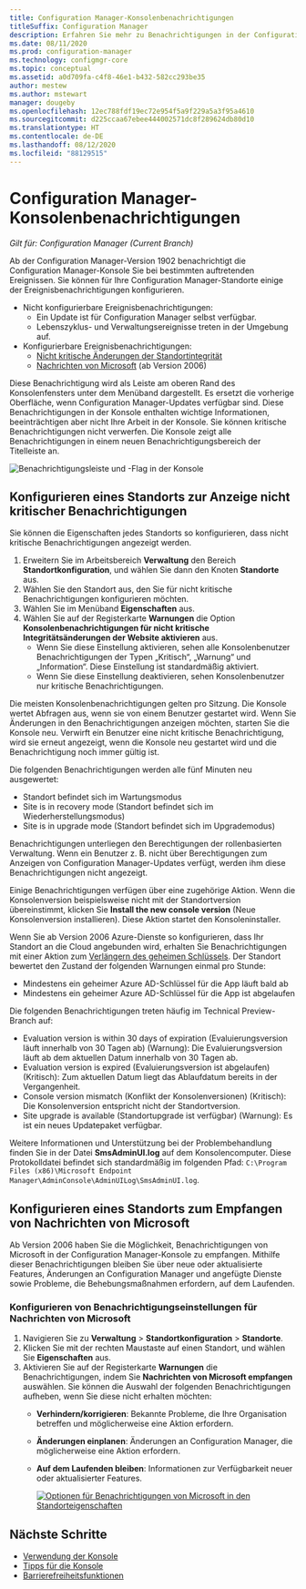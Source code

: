 ```yaml
---
title: Configuration Manager-Konsolenbenachrichtigungen
titleSuffix: Configuration Manager
description: Erfahren Sie mehr zu Benachrichtigungen in der Configuration Manager-Konsole.
ms.date: 08/11/2020
ms.prod: configuration-manager
ms.technology: configmgr-core
ms.topic: conceptual
ms.assetid: a0d709fa-c4f8-46e1-b432-582cc293be35
author: mestew
ms.author: mstewart
manager: dougeby
ms.openlocfilehash: 12ec788fdf19ec72e954f5a9f229a5a3f95a4610
ms.sourcegitcommit: d225ccaa67ebee444002571dc8f289624db80d10
ms.translationtype: HT
ms.contentlocale: de-DE
ms.lasthandoff: 08/12/2020
ms.locfileid: "88129515"
---
```

# <a name="configuration-manager-console-notifications"></a>Configuration Manager-Konsolenbenachrichtigungen

*Gilt für: Configuration Manager (Current Branch)*

<!--3556016, fka 1318035-->
Ab der Configuration Manager-Version 1902 benachrichtigt die Configuration Manager-Konsole Sie bei bestimmten auftretenden Ereignissen. Sie können für Ihre Configuration Manager-Standorte einige der Ereignisbenachrichtigungen konfigurieren.

- Nicht konfigurierbare Ereignisbenachrichtigungen:
   - Ein Update ist für Configuration Manager selbst verfügbar.
   - Lebenszyklus- und Verwaltungsereignisse treten in der Umgebung auf.
- Konfigurierbare Ereignisbenachrichtigungen:
   - [Nicht kritische Änderungen der Standortintegrität](#bkmk_noncrit)
   - [Nachrichten von Microsoft](#bkmk_msft) (ab Version 2006)

Diese Benachrichtigung wird als Leiste am oberen Rand des Konsolenfensters unter dem Menüband dargestellt. Es ersetzt die vorherige Oberfläche, wenn Configuration Manager-Updates verfügbar sind. Diese Benachrichtigungen in der Konsole enthalten wichtige Informationen, beeinträchtigen aber nicht Ihre Arbeit in der Konsole. Sie können kritische Benachrichtigungen nicht verwerfen. Die Konsole zeigt alle Benachrichtigungen in einem neuen Benachrichtigungsbereich der Titelleiste an.

![Benachrichtigungsleiste und -Flag in der Konsole](./media/1318035-notify-eval-version-expired.png)

## <a name="configure-a-site-to-show-non-critical-notifications"></a><a name="bkmk_noncrit"></a> Konfigurieren eines Standorts zur Anzeige nicht kritischer Benachrichtigungen

Sie können die Eigenschaften jedes Standorts so konfigurieren, dass nicht kritische Benachrichtigungen angezeigt werden.

1. Erweitern Sie im Arbeitsbereich **Verwaltung** den Bereich **Standortkonfiguration**, und wählen Sie dann den Knoten **Standorte** aus.
1. Wählen Sie den Standort aus, den Sie für nicht kritische Benachrichtigungen konfigurieren möchten.
1. Wählen Sie im Menüband **Eigenschaften** aus.
1. Wählen Sie auf der Registerkarte **Warnungen** die Option **Konsolenbenachrichtigungen für nicht kritische Integritätsänderungen der Website aktivieren** aus.
   - Wenn Sie diese Einstellung aktivieren, sehen alle Konsolenbenutzer Benachrichtigungen der Typen „Kritisch“, „Warnung“ und „Information“. Diese Einstellung ist standardmäßig aktiviert.  
   - Wenn Sie diese Einstellung deaktivieren, sehen Konsolenbenutzer nur kritische Benachrichtigungen.  

Die meisten Konsolenbenachrichtigungen gelten pro Sitzung. Die Konsole wertet Abfragen aus, wenn sie von einem Benutzer gestartet wird. Wenn Sie Änderungen in den Benachrichtigungen anzeigen möchten, starten Sie die Konsole neu. Verwirft ein Benutzer eine nicht kritische Benachrichtigung, wird sie erneut angezeigt, wenn die Konsole neu gestartet wird und die Benachrichtigung noch immer gültig ist.

Die folgenden Benachrichtigungen werden alle fünf Minuten neu ausgewertet:

- Standort befindet sich im Wartungsmodus  
- Site is in recovery mode (Standort befindet sich im Wiederherstellungsmodus)  
- Site is in upgrade mode (Standort befindet sich im Upgrademodus)  

Benachrichtigungen unterliegen den Berechtigungen der rollenbasierten Verwaltung. Wenn ein Benutzer z. B. nicht über Berechtigungen zum Anzeigen von Configuration Manager-Updates verfügt, werden ihm diese Benachrichtigungen nicht angezeigt.

Einige Benachrichtigungen verfügen über eine zugehörige Aktion. Wenn die Konsolenversion beispielsweise nicht mit der Standortversion übereinstimmt, klicken Sie **Install the new console version** (Neue Konsolenversion installieren). Diese Aktion startet den Konsoleninstaller.

Wenn Sie ab Version 2006 Azure-Dienste so konfigurieren, dass Ihr Standort an die Cloud angebunden wird, erhalten Sie Benachrichtigungen mit einer Aktion zum [Verlängern des geheimen Schlüssels](../deploy/configure/azure-services-wizard.md#bkmk_renew).<!--6386392--> Der Standort bewertet den Zustand der folgenden Warnungen einmal pro Stunde:

- Mindestens ein geheimer Azure AD-Schlüssel für die App läuft bald ab
- Mindestens ein geheimer Azure AD-Schlüssel für die App ist abgelaufen

Die folgenden Benachrichtigungen treten häufig im Technical Preview-Branch auf:  

- Evaluation version is within 30 days of expiration (Evaluierungsversion läuft innerhalb von 30 Tagen ab) (Warnung): Die Evaluierungsversion läuft ab dem aktuellen Datum innerhalb von 30 Tagen ab.  
- Evaluation version is expired (Evaluierungsversion ist abgelaufen) (Kritisch): Zum aktuellen Datum liegt das Ablaufdatum bereits in der Vergangenheit.  
- Console version mismatch (Konflikt der Konsolenversionen) (Kritisch): Die Konsolenversion entspricht nicht der Standortversion.  
- Site upgrade is available (Standortupgrade ist verfügbar) (Warnung): Es ist ein neues Updatepaket verfügbar.  

Weitere Informationen und Unterstützung bei der Problembehandlung finden Sie in der Datei **SmsAdminUI.log** auf dem Konsolencomputer. Diese Protokolldatei befindet sich standardmäßig im folgenden Pfad: `C:\Program Files (x86)\Microsoft Endpoint Manager\AdminConsole\AdminUILog\SmsAdminUI.log`.

## <a name="configure-a-site-to-receive-messages-from-microsoft"></a><a name="bkmk_msft"></a> Konfigurieren eines Standorts zum Empfangen von Nachrichten von Microsoft
 <!--3953121-->

Ab Version 2006 haben Sie die Möglichkeit, Benachrichtigungen von Microsoft in der Configuration Manager-Konsole zu empfangen. Mithilfe dieser Benachrichtigungen bleiben Sie über neue oder aktualisierte Features, Änderungen an Configuration Manager und angefügte Dienste sowie Probleme, die Behebungsmaßnahmen erfordern, auf dem Laufenden.

### <a name="configure-notification-settings-for-microsoft-messages"></a>Konfigurieren von Benachrichtigungseinstellungen für Nachrichten von Microsoft

1. Navigieren Sie zu **Verwaltung** > **Standortkonfiguration** > **Standorte**.
1. Klicken Sie mit der rechten Maustaste auf einen Standort, und wählen Sie **Eigenschaften** aus.
1. Aktivieren Sie auf der Registerkarte **Warnungen** die Benachrichtigungen, indem Sie **Nachrichten von Microsoft empfangen** auswählen. Sie können die Auswahl der folgenden Benachrichtigungen aufheben, wenn Sie diese nicht erhalten möchten:  
   - **Verhindern/korrigieren**: Bekannte Probleme, die Ihre Organisation betreffen und möglicherweise eine Aktion erfordern.
   - **Änderungen einplanen**: Änderungen an Configuration Manager, die möglicherweise eine Aktion erfordern.
   - **Auf dem Laufenden bleiben**: Informationen zur Verfügbarkeit neuer oder aktualisierter Features.

     [ ![Optionen für Benachrichtigungen von Microsoft in den Standorteigenschaften](./media/3953121-microsoft-notifications.png)](./media/3953121-microsoft-notifications.png#lightbox)



## <a name="next-steps"></a>Nächste Schritte

- [Verwendung der Konsole](admin-console.md)
- [Tipps für die Konsole](admin-console-tips.md)
- [Barrierefreiheitsfunktionen](../../understand/accessibility-features.md)
